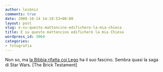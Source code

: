 ```yaml
---
author: leibniz
comments: true
date: 2008-10-14 14:10:53+00:00
layout: post
slug: e-su-questo-mattoncino-edifichero-la-mia-chiesa
title: E su questo mattoncino edificherò la mia Chiesa
wordpress_id: 3064
categories:
- fotografia
---
```


Non so, ma [la Bibbia rifatta coi Lego](http://www.thebricktestament.com/genesis/index.html#garden_of_eden) ha il suo fascino. Sembra quasi la saga di Star Wars. [The Brick Testament]
